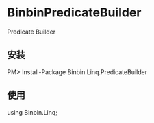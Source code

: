 # BinbinPredicateBuilder
Predicate Builder
## 安装
PM> Install-Package Binbin.Linq.PredicateBuilder

## 使用

using Binbin.Linq;
